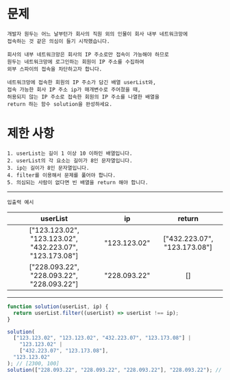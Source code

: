 # 문제

```
개발자 원두는 어느 날부턴가 회사의 직원 외의 인물이 회사 내부 네트워크망에
접속하는 것 같은 의심이 들기 시작했습니다.

회사의 내부 네트워크망은 회사의 IP 주소로만 접속이 가능해야 하므로
원두는 네트워크망에 로그인하는 회원이 IP 주소를 수집하여
외부 스파이의 접속을 차단하고자 합니다.

네트워크망에 접속한 회원의 IP 주소가 담긴 배열 userList와,
접속 가능한 회사 IP 주소 ip가 매개변수로 주어졌을 때,
허용되지 않는 IP 주소로 접속한 회원의 IP 주소를 나열한 배열을
return 하는 함수 solution을 완성하세요.
```

# 제한 사항

```
1. userList는 길이 1 이상 10 이하인 배열입니다.
2. userList의 각 요소는 길이가 8인 문자열입니다.
3. ip는 길이가 8인 문자열입니다.
4. filter를 이용해서 문제를 풀어야 합니다.
5. 의심되는 사람이 없다면 빈 배열을 return 해야 합니다.
```

---

`입출력 예시`

|                         userList                         |      ip      |            return            |
| :------------------------------------------------------: | :----------: | :--------------------------: |
| ["123.123.02", "123.123.02", "432.223.07", "123.173.08"] | "123.123.02" | ["432.223.07", "123.173.08"] |
|        ["228.093.22", "228.093.22", "228.093.22"]        | "228.093.22" |              []              |

---

```js
function solution(userList, ip) {
  return userList.filter((userList) => userList !== ip);
}

solution(
  ["123.123.02", "123.123.02", "432.223.07", "123.173.08"] |
    "123.123.02" |
    ["432.223.07", "123.173.08"],
  "123.123.02"
); // [2300, 100]
solution(["228.093.22", "228.093.22", "228.093.22"], "228.093.22"); // [3, 21]
```
